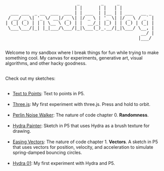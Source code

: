 
  <pre>
                           _        _     _             
                          | |      | |   | |            
  ___ ___  _ __  ___  ___ | | ___  | |__ | | ___   __ _ 
 / __/ _ \| '_ \/ __|/ _ \| |/ _ \ | '_ \| |/ _ \ / _` |
| (_| (_) | | | \__ \ (_) | |  __/_| |_) | | (_) | (_| |
 \___\___/|_| |_|___/\___/|_|\___(_)_.__/|_|\___/ \__, |
                                                   __/ |
                                                  |___/ 
  </pre>

Welcome to my sandbox where I break things for fun while trying to make something cool. My canvas for experiments, generative art, visual algorithms, and other hacky goodness.  <br><br>

Check out my sketches:<br><br>

- [Text to Points](./sketch/text-to-points/): Text to points in P5. <br><br>
- [Three.js](./sketch/three): My first experiment with three.js. Press and hold to orbit. <br><br>
- [Perlin Noise Walker](./sketch/perlin-noise/): The nature of code chapter 0. **Randomness**. <br><br>
- [Hydra Painter](./sketch/hydra-painter): Sketch in P5 that uses Hydra as a brush texture for drawing.  <br><br>
- [Easing Vectors](./sketch/easing-vectors): The nature of code chapter 1. **Vectors**. A sketch in P5 that uses vectors for position, velocity, and acceleration to simulate spring-damped bouncing circles.  <br><br>
- [Hydra 01](./sketch/hydra-01): My first experiment with Hydra and P5. <br><br>

<!-- <div style="display: flex; gap: 20px;">

  <div style="flex: 1; padding: 20px;">
    <h3>Left Column</h3>
    <p>This is the left column. You can include normal markdown **formatting**, lists, images, etc.</p>
    <ul>
      <li>Symmetry: D<sub>7</sub></li>
      <li>Trail Effects</li>
      <li>Parametric Orbit</li>
    </ul>
  </div>

  <div style="flex: 1; padding: 20px;">
    <h3>Right Column</h3>
    <p>This is the right column. You might use this for comparison, code, or another visualization.</p>
    <pre><code>
// Example parametric function
let x = cos(t + phase) * radius;
let y = sin(t + phase) * radius;
    </code></pre>
  </div>

</div> -->

